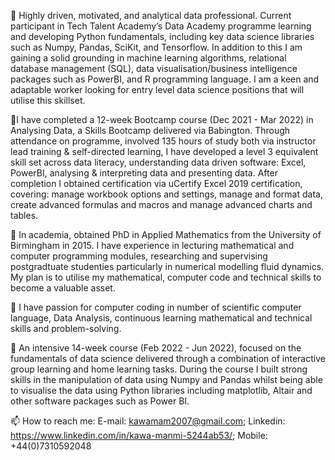 👋 Highly driven, motivated, and analytical data professional. Current participant in Tech Talent Academy’s Data Academy programme learning and developing Python fundamentals, including key data science libraries such as Numpy, Pandas, SciKit, and Tensorflow. In addition to this I am gaining a solid grounding in machine learning algorithms, relational database management (SQL), data visualisation/business intelligence packages such as PowerBI, and R programming language. I am a keen and adaptable worker looking for entry level data science positions that will utilise this skillset.

👋I  have  completed a 12-week Bootcamp course (Dec 2021 - Mar 2022) in Analysing Data, a Skills Bootcamp delivered via Babington. Through attendance on programme, involved 135 hours of study both via instructor lead training & self-directed learning, I have developed a level 3 equivalent skill set across data literacy, understanding data driven software: Excel, PowerBI, analysing & interpreting data and presenting data. After completion I obtained certification via uCertify Excel 2019 certification, covering: manage workbook options and settings, manage and format data, create advanced formulas and macros and manage advanced charts and tables.



👋 In academia, obtained PhD in Applied Mathematics from the University of Birmingham in 2015. 
   I have experience in lecturing mathematical and computer programming modules, researching and 
    supervising postgradtuate studenties particularly in numerical modelling fluid dynamics.
    My plan is to utilise my mathematical, computer code and technical skills to become a valuable asset.

👀 I have passion for computer coding in number of scientific computer language, Data Analysis, 
    continuous learning mathematical and technical skills and problem-solving.

🌱 An intensive 14-week course (Feb 2022 - Jun 2022), focused on the fundamentals of data science delivered through a combination of interactive group learning and home learning tasks. During the course I built strong skills in the manipulation of data using Numpy and Pandas whilst being able to visualise the data using Python libraries including matplotlib, Altair and other software packages such as Power BI. 

📫 How to reach me: E-mail: kawamam2007@gmail.com;  Linkedin: https://www.linkedin.com/in/kawa-manmi-5244ab53/;  Mobile: +44(0)7310592048
